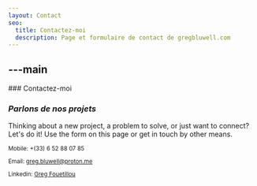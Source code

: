 ```yaml
---
layout: Contact
seo:
  title: Contactez-moi
  description: Page et formulaire de contact de gregbluwell.com
---
```




---main
---

<PageTitle>
  ### Contactez-moi

  ### _Parlons de nos projets_
</PageTitle>

Thinking about a new project, a problem to solve, or just want to connect? Let's do it!
Use the form on this page or get in touch by other means.

<Sep size="12" />

<small>
  <Icon src="/icons/call.svg" className="inline mr-2 align-middle fill-current text-omega-500" /> Mobile: +(33) 6 52 88 07 85

  <Icon src="/icons/mail.svg" className="mr-2 inline align-middle fill-current text-omega-500" /> Email: greg.bluwell@proton.me

  <Icon src="/icons/logo-linkedin.svg" className="mr-2 inline align-middle fill-current text-omega-500" /> Linkedin: [Greg Fouetillou](https://www.linkedin.com/in/greg-fouetillou-a2047a266/)


</small>